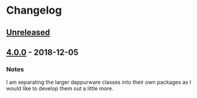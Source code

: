 # Changelog

## [Unreleased]

## [4.0.0] - 2018-12-05
### Notes
I am separating the larger dappurware classes into their own packages as I would like to develop them out a little more.

[Unreleased]: https://github.com/dappur/dappurware-video/compare/v4.0.0...HEAD
[4.0.0]: https://github.com/dappur/dappurware-video/releases/tag/v4.0.0
